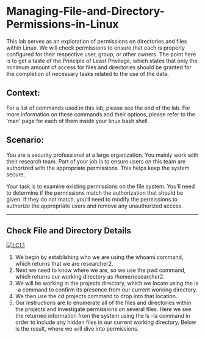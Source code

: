 # Managing-File-and-Directory-Permissions-in-Linux
This lab serves as an exploration of permissions on directories and files within Linux. We will check permissions to ensure that each is properly configured for their respective user, group, or other owners. The point here is to get a taste of the Principle of Least Privilege, which states that only the minimum amount of access for files and directories should be granted for the completion of necessary tasks related to the use of the data. 

## Context:

For a list of commands used in this lab, please see the end of the lab. For more information on these commands and their options, please refer to the 'man' page for each of them inside your linux bash shell. 

## Scenario:
You are a security professional at a large organization. You mainly work with their research team. Part of your job is to ensure users on this team are authorized with the appropriate permissions. This helps keep the system secure. 

Your task is to examine existing permissions on the file system. You’ll need to determine if the permissions match the authorization that should be given. If they do not match, you’ll need to modify the permissions to authorize the appropriate users and remove any unauthorized access.

---
## Check File and Directory Details

<a href="https://imgur.com/3IbrWEp"><img src="https://i.imgur.com/3IbrWEp.jpg" title="LC1.1" /></a>

1. We begin by establishing who we are using the whoami command, which returns that we are researcher2. 
2. Next we need to know where we are, so we use the pwd command, which returns our working directory as /home/researcher2. 
3. We will be working in the projects directory, which we locate using the ls -a command to confirm its presence from our current working directory. 
4. We then use the cd projects command to drop into that location. 
5. Our instructions are to enumerate all of the files and directories within the projects and investigate permissions on several files. Here we see the returned information from the system using the ls -la command in order to include any hidden files in our current working directory. Below is the result, where we will dive into permissions. 
